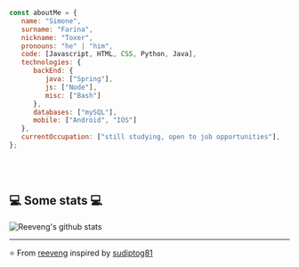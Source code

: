```javascript
const aboutMe = {
   name: "Simone",
   surname: "Farina",
   nickname: "Toxer",
   pronouns: "he" | "him",
   code: [Javascript, HTML, CSS, Python, Java],
   technologies: {
      backEnd: {
         java: ["Spring"],
         js: ["Node"],
         misc: ["Bash"]
      },
      databases: ["mySQL"],
      mobile: ["Android", "IOS"]
   },
   currentOccupation: ["still studying, open to job opportunities"],
};
```
</br></br>
<h2>💻 Some stats 💻</h2>

![Reeveng's github stats](https://github-readme-stats.vercel.app/api?username=ToXer04&show_icons=true&title_color=fff&icon_color=79ff97&text_color=9f9f9f&bg_color=151515)

---

⭐️ From [reeveng](https://github.com/ToXer04) inspired by [sudiptog81](https://github.com/sudiptog81)
